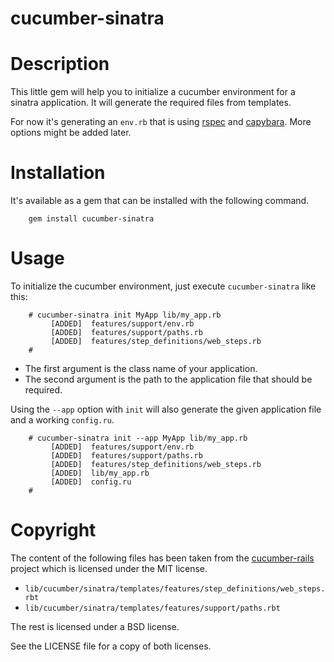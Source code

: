 cucumber-sinatra
================

# Description

This little gem will help you to initialize a cucumber environment for a sinatra
application. It will generate the required files from templates.

For now it's generating an `env.rb` that is using [rspec](http://github.com/rspec/rspec)
and [capybara](http://github.com/jnicklas/capybara). More options might be added later.

# Installation

It's available as a gem that can be installed with the following command.

        gem install cucumber-sinatra

# Usage

To initialize the cucumber environment, just execute `cucumber-sinatra` like this:

        # cucumber-sinatra init MyApp lib/my_app.rb
             [ADDED]  features/support/env.rb
             [ADDED]  features/support/paths.rb
             [ADDED]  features/step_definitions/web_steps.rb
        #

* The first argument is the class name of your application.
* The second argument is the path to the application file that should be required.

Using the `--app` option with `init` will also generate the given application file
and a working `config.ru`.

        # cucumber-sinatra init --app MyApp lib/my_app.rb
             [ADDED]  features/support/env.rb
             [ADDED]  features/support/paths.rb
             [ADDED]  features/step_definitions/web_steps.rb
             [ADDED]  lib/my_app.rb
             [ADDED]  config.ru
        #

# Copyright

The content of the following files has been taken from the
[cucumber-rails](http://github.com/cucumber/cucumber-rails) project which is licensed
under the MIT license.

* `lib/cucumber/sinatra/templates/features/step_definitions/web_steps.rbt`
* `lib/cucumber/sinatra/templates/features/support/paths.rbt`

The rest is licensed under a BSD license.

See the LICENSE file for a copy of both licenses.
